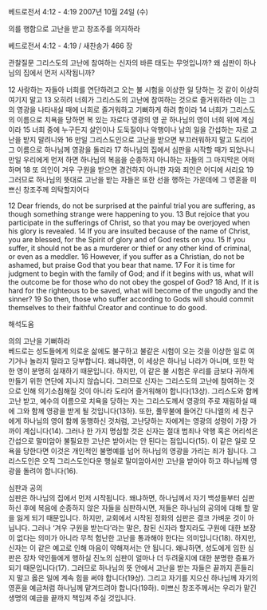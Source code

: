 베드로전서 4:12 - 4:19 
2007년 10월 24일 (수)

의를 행함으로 고난을 받고 창조주를 의지하라



베드로전서 4:12 - 4:19 / 새찬송가 466 장


관찰질문
그리스도의 고난에 참여하는 신자의 바른 태도는 무엇입니까?
왜 심판이 하나님의 집에서 먼저 시작됩니까?

12 사랑하는 자들아 너희를 연단하려고 오는 불 시험을 이상한 일 당하는 것 같이 이상히 여기지 말고 13 오히려 너희가 그리스도의 고난에 참여하는 것으로 즐거워하라 이는 그의 영광을 나타내실 때에 너희로 즐거워하고 기뻐하게 하려 함이라 14 너희가 그리스도의 이름으로 치욕을 당하면 복 있는 자로다 영광의 영 곧 하나님의 영이 너희 위에 계심이라 15 너희 중에 누구든지 살인이나 도둑질이나 악행이나 남의 일을 간섭하는 자로 고난을 받지 말려니와 16 만일 그리스도인으로 고난을 받으면 부끄러워하지 말고 도리어 그 이름으로 하나님께 영광을 돌리라 17 하나님의 집에서 심판을 시작할 때가 되었나니 만일 우리에게 먼저 하면 하나님의 복음을 순종하지 아니하는 자들의 그 마지막은 어떠하며 18 또 의인이 겨우 구원을 받으면 경건하지 아니한 자와 죄인은 어디에 서리요 19 그러므로 하나님의 뜻대로 고난을 받는 자들은 또한 선을 행하는 가운데에 그 영혼을 미쁘신 창조주께 의탁할지어다 

12 Dear friends, do not be surprised at the painful trial you are suffering, as though something strange were happening to you. 13 But rejoice that you participate in the sufferings of Christ, so that you may be overjoyed when his glory is revealed. 14 If you are insulted because of the name of Christ, you are blessed, for the Spirit of glory and of God rests on you. 15 If you suffer, it should not be as a murderer or thief or any other kind of criminal, or even as a meddler. 16 However, if you suffer as a Christian, do not be ashamed, but praise God that you bear that name. 17 For it is time for judgment to begin with the family of God; and if it begins with us, what will the outcome be for those who do not obey the gospel of God? 18 And, If it is hard for the righteous to be saved, what will become of the ungodly and the sinner? 19 So then, those who suffer according to Gods will should commit themselves to their faithful Creator and continue to do good.

해석도움





의의 고난을 기뻐하라  
베드로는 성도들에게 의로운 삶에도 불구하고 불같은 시험이 오는 것을 이상한 일로 여기거나 놀라지 말라고 당부합니다. 왜냐하면, 이 세상은 하나님 나라가 아니며, 또한 악한 영이 분명히 실재하기 때문입니다. 하지만, 이 같은 불 시험은 우리를 금보다 귀하게 만들기 위한 연단에 지나지 않습니다. 그러므로 신자는 그리스도의 고난에 참여하는 것으로 인해 의기소침해질 것이 아니라 도리어 즐거워해야 합니다(13상). 그리스도와 함께 고난 받고, 예수의 이름으로 치욕을 당하는 자는 그리스도께서 영광의 주로 재림하실 때에 그와 함께 영광을 받게 될 것입니다(13하). 또한, 풀무불에 들어간 다니엘의 세 친구에게 하나님의 영이 함께 동행하신 것처럼, 고난당하는 자에게는 영광의 성령이 가장 가까이 계십니다(14). 그러나 한 가지 명심할 것은 신자는 절대 범죄나 악행 혹은 어리석은 간섭으로 말미암아 불필요한 고난은 받아서는 안 된다는 점입니다(15). 이 같은 일로 모욕을 당한다면 이것은 개인적인 불명예를 넘어 하나님의 영광을 가리는 죄가 됩니다. 그리스도인은 오직 그리스도인다운 행실로 말미암아서만 고난을 받아야 하고 하나님께 영광을 돌려야 합니다(16).         

심판과 공의  
심판은 하나님의 집에서 먼저 시작됩니다. 왜냐하면, 하나님께서 자기 백성들부터 심판하신 후에 복음에 순종하지 않은 자들을 심판하시면, 저들은 하나님의 공의에 대해 할 말을 잃게 되기 때문입니다. 하지만, 교회에서 시작된 정화의 심판은 결코 가벼운 것이 아닙니다. 그러나 ‘겨우 구원을 받는다’라는 말은, 참된 신자라 할지라도 구원에 대한 보장이 없다는 의미가 아니라 무척 험난한 고난을 통과해야 한다는 의미입니다(18). 하지만, 신자는 이 같은 예고로 인해 마음이 약해져서는 안 됩니다. 왜냐하면, 성도에게 임한 심판은 장차 악인들에게 행하실 진노의 심판이 얼마나 더 두려울지에 대한 분명한 증표가 되기 때문입니다(17). 그러므로 하나님의 뜻 안에서 고난을 받는 자들은 끝까지 흔들리지 말고 옳은 일에 계속 힘을 써야 합니다(19상). 그리고 자기를 지으신 하나님께 자기의 영혼을 예금처럼 하나님께 맡겨드려야 합니다(19하). 미쁘신 창조주께서는 우리가 맡긴 생명의 예금을 끝까지 책임져 주실 것입니다.